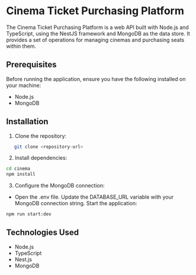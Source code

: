 
# Cinema Ticket Purchasing Platform

The Cinema Ticket Purchasing Platform is a web API built with Node.js and TypeScript, using the NestJS framework and MongoDB as the data store. It provides a set of operations for managing cinemas and purchasing seats within them.




##  Prerequisites

Before running the application, ensure you have the following installed on your machine:



- Node.js
- MongoDB

## Installation

1. Clone the repository:


```bash
   git clone <repository-url>
```

2.  Install dependencies:

```bash
cd cinema
npm install
```

3. Configure the MongoDB connection:

* Open the .env file.
Update the DATABASE_URL variable with your MongoDB connection string.
Start the application:

```bash
npm run start:dev
```

## Technologies Used


* Node.js
* TypeScript
* Nest.js
* MongoDB
